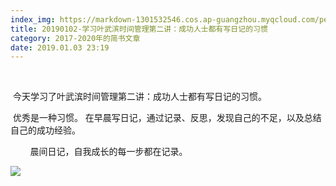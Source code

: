 ```yaml
---
index_img: https://markdown-1301532546.cos.ap-guangzhou.myqcloud.com/peipei_blog/20210921145534.jpeg
title: 20190102-学习叶武滨时间管理第二讲：成功人士都有写日记的习惯
category: 2017-2020年的简书文章
date: 2019.01.03 23:19
---
```


        

​        今天学习了叶武滨时间管理第二讲：成功人士都有写日记的习惯。

​        优秀是一种习惯。  在早晨写日记，通过记录、反思，发现自己的不足，以及总结自己的成功经验。

        晨间日记，自我成长的每一步都在记录。  

  

![](https://markdown-1301532546.cos.ap-guangzhou.myqcloud.com/peipei_blog/20210921145534.jpeg)  

